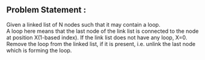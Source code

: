 Problem Statement :
------------------
Given a linked list of N nodes such that it may contain a loop.<br/>
A loop here means that the last node of the link list is connected to the node at position X(1-based index). If the link list does not have any loop, X=0.
Remove the loop from the linked list, if it is present, i.e. unlink the last node which is forming the loop.

